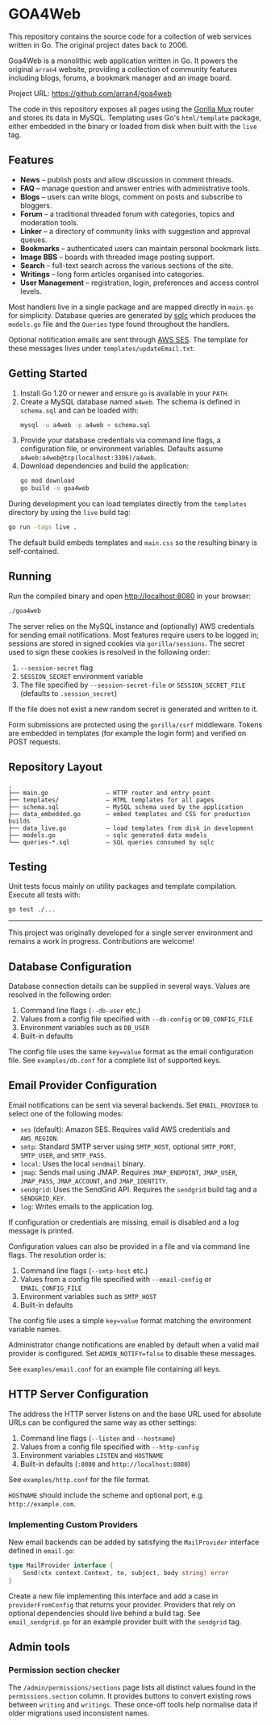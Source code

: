 # GOA4Web

This repository contains the source code for a collection of web services written in Go. The original project dates back to 2006.

Goa4Web is a monolithic web application written in Go. It powers the original `arran4` website, providing a collection of community features including blogs, forums, a bookmark manager and an image board.

Project URL: <https://github.com/arran4/goa4web>

The code in this repository exposes all pages using the [Gorilla Mux](https://github.com/gorilla/mux) router and stores its data in MySQL. Templating uses Go's `html/template` package, either embedded in the binary or loaded from disk when built with the `live` tag.

## Features

- **News** – publish posts and allow discussion in comment threads.
- **FAQ** – manage question and answer entries with administrative tools.
- **Blogs** – users can write blogs, comment on posts and subscribe to bloggers.
- **Forum** – a traditional threaded forum with categories, topics and moderation tools.
- **Linker** – a directory of community links with suggestion and approval queues.
- **Bookmarks** – authenticated users can maintain personal bookmark lists.
- **Image BBS** – boards with threaded image posting support.
- **Search** – full-text search across the various sections of the site.
- **Writings** – long form articles organised into categories.
- **User Management** – registration, login, preferences and access control levels.

Most handlers live in a single package and are mapped directly in `main.go` for simplicity. Database queries are generated by [sqlc](https://github.com/kyleconroy/sqlc) which produces the `models.go` file and the `Queries` type found throughout the handlers.

Optional notification emails are sent through [AWS SES](https://aws.amazon.com/ses/). The template for these messages lives under `templates/updateEmail.txt`.

## Getting Started

1. Install Go 1.20 or newer and ensure `go` is available in your `PATH`.
2. Create a MySQL database named `a4web`. The schema is defined in `schema.sql` and can be loaded with:
   ```bash
   mysql -u a4web -p a4web < schema.sql
   ```
3. Provide your database credentials via command line flags, a configuration file, or environment variables. Defaults assume `a4web:a4web@tcp(localhost:3306)/a4web`.
4. Download dependencies and build the application:
   ```bash
   go mod download
   go build -o goa4web
   ```

During development you can load templates directly from the `templates` directory by using the `live` build tag:
```bash
go run -tags live .
```
The default build embeds templates and `main.css` so the resulting binary is self-contained.

## Running

Run the compiled binary and open <http://localhost:8080> in your browser:
```bash
./goa4web
```
The server relies on the MySQL instance and (optionally) AWS credentials for sending email notifications. Most features require users to be logged in; sessions are stored in signed cookies via `gorilla/sessions`.
The secret used to sign these cookies is resolved in the following order:
1. `--session-secret` flag
2. `SESSION_SECRET` environment variable
3. The file specified by `--session-secret-file` or `SESSION_SECRET_FILE` (defaults to `.session_secret`)

If the file does not exist a new random secret is generated and written to it.

Form submissions are protected using the `gorilla/csrf` middleware. Tokens are
embedded in templates (for example the login form) and verified on POST
requests.

## Repository Layout

```
.
├── main.go                – HTTP router and entry point
├── templates/             – HTML templates for all pages
├── schema.sql             – MySQL schema used by the application
├── data_embedded.go       – embed templates and CSS for production builds
├── data_live.go           – load templates from disk in development
├── models.go              – sqlc generated data models
└── queries-*.sql          – SQL queries consumed by sqlc
```

## Testing

Unit tests focus mainly on utility packages and template compilation. Execute all tests with:
```bash
go test ./...
```

---

This project was originally developed for a single server environment and remains a work in progress. Contributions are welcome!

## Database Configuration

Database connection details can be supplied in several ways. Values are resolved in the following order:

1. Command line flags (`--db-user` etc.)
2. Values from a config file specified with `--db-config` or `DB_CONFIG_FILE`
3. Environment variables such as `DB_USER`
4. Built-in defaults

The config file uses the same `key=value` format as the email configuration file.
See `examples/db.conf` for a complete list of supported keys.

## Email Provider Configuration

Email notifications can be sent via several backends. Set `EMAIL_PROVIDER` to select one of the following modes:

- `ses` (default): Amazon SES. Requires valid AWS credentials and `AWS_REGION`.
- `smtp`: Standard SMTP server using `SMTP_HOST`, optional `SMTP_PORT`, `SMTP_USER`, and `SMTP_PASS`.
- `local`: Uses the local `sendmail` binary.
- `jmap`: Sends mail using JMAP. Requires `JMAP_ENDPOINT`, `JMAP_USER`, `JMAP_PASS`,
  `JMAP_ACCOUNT`, and `JMAP_IDENTITY`.
- `sendgrid`: Uses the SendGrid API. Requires the `sendgrid` build tag and a `SENDGRID_KEY`.
- `log`: Writes emails to the application log.

If configuration or credentials are missing, email is disabled and a log message is printed.

Configuration values can also be provided in a file and via command line flags.
The resolution order is:

1. Command line flags (`--smtp-host` etc.)
2. Values from a config file specified with `--email-config` or `EMAIL_CONFIG_FILE`
3. Environment variables such as `SMTP_HOST`
4. Built-in defaults

The config file uses a simple `key=value` format matching the environment
variable names.

Administrator change notifications are enabled by default when a valid mail
provider is configured. Set `ADMIN_NOTIFY=false` to disable these messages.

See `examples/email.conf` for an example file containing all keys.

## HTTP Server Configuration

The address the HTTP server listens on and the base URL used for absolute URLs
can be configured the same way as other settings:

1. Command line flags (`--listen` and `--hostname`)
2. Values from a config file specified with `--http-config`
3. Environment variables `LISTEN` and `HOSTNAME`
4. Built-in defaults (`:8080` and `http://localhost:8080`)

See `examples/http.conf` for the file format.

`HOSTNAME` should include the scheme and optional port, e.g. `http://example.com`.

### Implementing Custom Providers

New email backends can be added by satisfying the `MailProvider` interface
defined in `email.go`:

```go
type MailProvider interface {
    Send(ctx context.Context, to, subject, body string) error
}
```

Create a new file implementing this interface and add a case in
`providerFromConfig` that returns your provider. Providers that rely on optional
dependencies should live behind a build tag. See `email_sendgrid.go` for an
example provider built with the `sendgrid` tag.

## Admin tools

### Permission section checker

The `/admin/permissions/sections` page lists all distinct values found in the `permissions.section` column. It provides buttons to convert existing rows between `writing` and `writings`. These once-off tools help normalise data if older migrations used inconsistent names.
